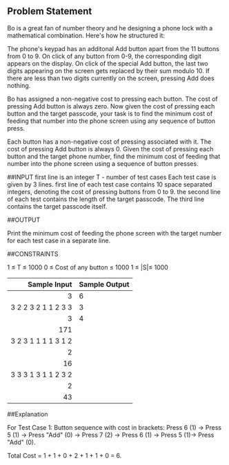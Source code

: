 ## Problem Statement

Bo is a great fan of number theory and he designing a phone lock with a mathematical combination.
Here's how he structured it:

The phone's keypad has an additonal Add button apart from the 11 buttons from 0 to 9.
On click of any button from 0-9, the corresponding digit appears on the display. On click of the special Add button, the last two digits appearing on the screen gets replaced by their sum modulo 10. If there are less than two digits currently on the screen, pressing Add does nothing.

Bo has assigned a non-negative cost to pressing each button. The cost of pressing Add button is always zero. Now given the cost of pressing each button and the target passcode, your task is to find the minimum cost of feeding that number into the phone screen using any sequence of button press.


Each button has a non-negative cost of pressing associated with it. The cost of pressing Add button is always 0. Given the cost of pressing each button and the target phone number, find the minimum cost of feeding that number into the phone screen using a sequence of button presses.

##INPUT
first line is an integer T - number of test cases
Each test case is given by 3 lines.
first line of each test case contains 10 space separated integers, denoting the cost of pressing buttons from 0 to 9.
the second line of each test contains the length of the target passcode.
The third line contains the target passcode itself.

##OUTPUT

Print the minimum cost of feeding the phone screen with the target number for each test case in a separate line.

##CONSTRAINTS

1 ≤ T ≤ 1000
0 ≤ Cost of any button ≤ 1000
1 ≤ |S|≤ 1000


|        Sample Input | Sample Output |
|--------------------:|---------------|
| 3                   | 6             |
| 3 2 2 3 2 1 1 2 3 3 | 3             |
| 3                   | 4             |
| 171                 |               |
| 3 2 3 1 1 1 1 3 1 2 |               |
| 2                   |               |
| 16                  |               |
| 3 3 3 1 3 1 1 2 3 2 |               |
| 2                   |               |
| 43                  |               |


##Explanation

For Test Case 1: Button sequence with cost in brackets: Press 6 (1) -> Press 5 (1) -> Press "Add" (0) -> Press 7 (2) -> Press 6 (1) -> Press 5 (1)-> Press "Add" (0).

Total Cost = 1 + 1 + 0 + 2 + 1 + 1 + 0 = 6.
